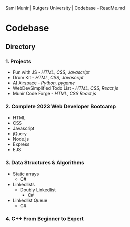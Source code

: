 Sami Munir | Rutgers University | Codebase - ReadMe.md
# Codebase
## Directory
### 1. Projects
* Fun with JS - *HTML, CSS, Javascript*
* Drum Kit - *HTML, CSS, Javascript*
* AI Airspace - *Python, pygame*
* WebDevSimplified Todo List - *HTML, CSS, React.js*
* Munir Code Forge - *HTML, CSS React.js*
### 2. Complete 2023 Web Developer Bootcamp
* HTML
* CSS
* Javascript
* jQuery
* Node.js
* Express
* EJS
### 3. Data Structures & Algorithms
* Static arrays
    * C#
* Linkedlists
    * Doubly Linkedlist
        * C#
* Linkedlist Queue
    * C#
### 4. C++ From Beginner to Expert